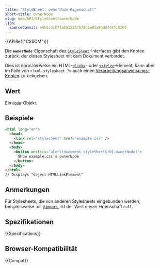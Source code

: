 ```yaml
---
title: "StyleSheet: ownerNode-Eigenschaft"
short-title: ownerNode
slug: Web/API/StyleSheet/ownerNode
l10n:
  sourceCommit: e9b6cd1b7fa8612257b72b2a85a96dd7d45c0200
---
```


{{APIRef("CSSOM")}}

Die **`ownerNode`**-Eigenschaft des [`StyleSheet`](/de/docs/Web/API/StyleSheet)-Interfaces gibt den Knoten zurück, der dieses Stylesheet mit dem Dokument verbindet.

Dies ist normalerweise ein HTML-[`<link>`](/de/docs/Web/HTML/Reference/Elements/link)- oder [`<style>`](/de/docs/Web/HTML/Reference/Elements/style)-Element, kann aber im Falle von `<?xml-stylesheet ?>` auch einen [Verarbeitungsanweisungs-Knoten](/de/docs/Web/API/ProcessingInstruction) zurückgeben.

## Wert

Ein [`Node`](/de/docs/Web/API/Node)-Objekt.

## Beispiele

```html
<html lang="en">
  <head>
    <link rel="stylesheet" href="example.css" />
  </head>
  <body>
    <button onclick="alert(document.styleSheets[0].ownerNode)">
      Show example.css's ownerNode
    </button>
  </body>
</html>
// Displays "object HTMLLinkElement"
```

## Anmerkungen

Für Stylesheets, die von anderen Stylesheets eingebunden werden, beispielsweise mit [`@import`](/de/docs/Web/CSS/@import), ist der Wert dieser Eigenschaft `null`.

## Spezifikationen

{{Specifications}}

## Browser-Kompatibilität

{{Compat}}
